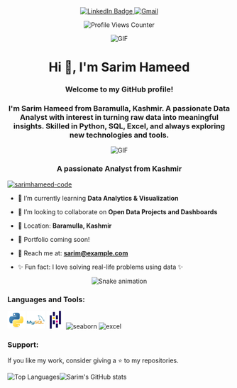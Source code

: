 <!-- Sarim's GitHub Profile README -->

<!-- Center Align Social Badges -->
<div id="badges" align="center">
    <a href="https://www.linkedin.com/in/sarimhameed" target="_blank">
        <img src="https://img.shields.io/badge/LinkedIn-blue?style=for-the-badge&logo=linkedin&logoColor=white" alt="LinkedIn Badge"/>
    </a>
    <a href="mailto:sarim@example.com" target="_blank">
        <img src="https://img.shields.io/badge/Gmail-sarim@example.com-red?style=for-the-badge&logo=gmail&logoColor=white" alt="Gmail"/>
    </a>
</div>

<!-- Profile Views Counter (center Aligned) -->
<p align="center">
    <img src="https://komarev.com/ghpvc/?username=sarimhameed-code&label=Profile%20views&color=0e75b6&style=flat" alt="Profile Views Counter" />
</p>

<div align="center">
    <img src="https://media.giphy.com/media/RbDKaczqWovIugyJmW/giphy.gif" width="300" height="200" alt="GIF"/>
</div>

<h1 align="center">Hi 👋, I'm Sarim Hameed</h1>
<h3 align="center">Welcome to my GitHub profile!</h3>

<h3 align="center">
 I'm Sarim Hameed from Baramulla, Kashmir. A passionate Data Analyst with interest in turning raw data into meaningful insights. Skilled in Python, SQL, Excel, and always exploring new technologies and tools.
</h3>

<div align="center">
    <img src="https://media.giphy.com/media/2IudUHdI075HL02Pkk/giphy.gif" width="300" height="250" alt="GIF"/>
</div>

<h3 align="center">A passionate Analyst from Kashmir</h3>

<p align="left">
  <a href="https://github.com/sarimhameed-code">
    <img src="https://github-profile-trophy.vercel.app/?username=sarimhameed-code" alt="sarimhameed-code" />
  </a>
</p>

- 🌟 I’m currently learning **Data Analytics & Visualization**

- 🔗 I’m looking to collaborate on **Open Data Projects and Dashboards**

- 📍 Location: **Baramulla, Kashmir**

- 📁 Portfolio coming soon!

- 📧 Reach me at: **sarim@example.com**

- ✨ Fun fact: I love solving real-life problems using data ✨

<div align="center">
  <img src="https://raw.githubusercontent.com/sarimhameed-code/sarimhameed-code/output/github-contribution-grid-snake.svg" alt="Snake animation" />
</div>

<h3 align="left">Languages and Tools:</h3>
<p align="left">
  <img src="https://raw.githubusercontent.com/devicons/devicon/master/icons/python/python-original.svg" alt="python" width="40" height="40"/>
  <img src="https://raw.githubusercontent.com/devicons/devicon/master/icons/mysql/mysql-original-wordmark.svg" alt="mysql" width="40" height="40"/>
  <img src="https://raw.githubusercontent.com/devicons/devicon/master/icons/pandas/pandas-original.svg" alt="pandas" width="40" height="40"/>
  <img src="https://seaborn.pydata.org/_images/logo-mark-lightbg.svg" alt="seaborn" width="40" height="40"/>
  <img src="https://www.vectorlogo.zone/logos/microsoft_excel/microsoft_excel-icon.svg" alt="excel" width="40" height="40"/>
</p>

<h3 align="left">Support:</h3>
<p>If you like my work, consider giving a ⭐ to my repositories.</p>

<p><img align="left" src="https://github-readme-stats.vercel.app/api/top-langs?username=sarimhameed-code&show_icons=true&locale=en&layout=compact" alt="Top Languages" /></p>

![Sarim's GitHub stats](https://github-readme-stats.vercel.app/api?username=sarimhameed-code&show_icons=true&theme=radical)
